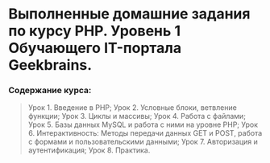 # Выполненные домашние задания по курсу PHP. Уровень 1 Обучающего IT-портала Geekbrains.

### Содержание курса:
>Урок 1. Введение в PHP;
>Урок 2. Условные блоки, ветвление функции;
>Урок 3. Циклы и массивы;
>Урок 4. Работа с файлами;
>Урок 5. Базы данных MySQL и работа с ними на уровне PHP;
>Урок 6. Интерактивность: Методы передачи данных GET и POST, работа с формами и пользовательскими данными;
>Урок 7. Авторизация и аутентификация;
>Урок 8. Практика.
